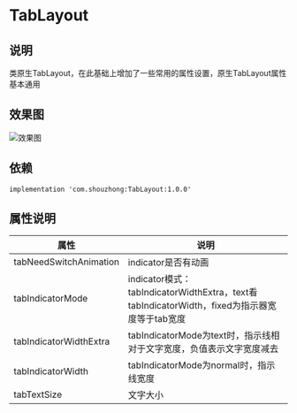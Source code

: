 # TabLayout
## 说明
类原生TabLayout，在此基础上增加了一些常用的属性设置，原生TabLayout属性基本通用
## 效果图
![效果图](https://github.com/shouzhong/Scanner/blob/master/img/1.jpg)
## 依赖
```
implementation 'com.shouzhong:TabLayout:1.0.0'
```
## 属性说明

属性 | 说明
------------ | -------------
tabNeedSwitchAnimation | indicator是否有动画
tabIndicatorMode | indicator模式：tabIndicatorWidthExtra，text看tabIndicatorWidth，fixed为指示器宽度等于tab宽度
tabIndicatorWidthExtra | tabIndicatorMode为text时，指示线相对于文字宽度，负值表示文字宽度减去
tabIndicatorWidth | tabIndicatorMode为normal时，指示线宽度
tabTextSize | 文字大小

